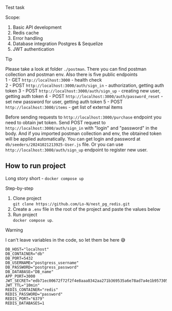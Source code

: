 Test task

Scope:
1) Basic API development
2) Redis cache
3) Error handling
4) Database integration Postgres & Sequelize
6) JWT authentication


> [!TIP]
> Please take a look at folder `./postman`. There you can find postman collection and postman env.
> Also there is five public endpoints  
> 1 - GET `http://localhost:3000` - health check  
> 2 - POST `http://localhost:3000/auth/sign_in` - authorization, getting auth token
> 3 - POST `http://localhost:3000/auth/sign_up` - creating new user, getting auth token
> 4 - POST `http://localhost:3000/auth/password_reset` - set new password for user, getting auth token
> 5 - POST `http://localhost:3000/items` - get list of external items
> 
> Before sending requests to `http://localhost:3000/purchase` endpoint you need to obtain jwt token.
> Send POST request to `http://localhost:3000/auth/sign_in` with "login" and "password" in the body. And if you imported postman collection and env, the obtained token will be applied automatically.
> You can get login and password at `db/seeders/20241021213925-User.js` file.
> Or you can use `http://localhost:3000/auth/sign_up` endpoint to register new user.

How to run project
-
Long story short - `docker compose up`  

Step-by-step

1. Clone project  
   `git clone https://github.com/Lo-N/nest_pg_redis.git`  
2. Create a `.env` file in the root of the project and paste the values ​​below  
3. Run project  
   `docker compose up`.  

> [!WARNING]
> I can't leave variables in the code, so let them be here 😅
> ```
> DB_HOST="localhost"
> DB_CONTAINER="db"
> DB_PORT=5432
> DB_USERNAME="postgress_username"
> DB_PASSWORD="postgress_password"
> DB_DATABASE="DB_name"
> APP_PORT=3000
> JWT_SECRET="edb71ec00672f72f2f4e8aaa8342aa271b369535a6e78ad7a4e1b9573051ab2f"
> JWT_TTL="10min"
> REDIS_CONTAINER="redis"
> REDIS_PASSWORD="password"
> REDIS_PORT="6379"
> REDIS_DATABASES=1
>```
